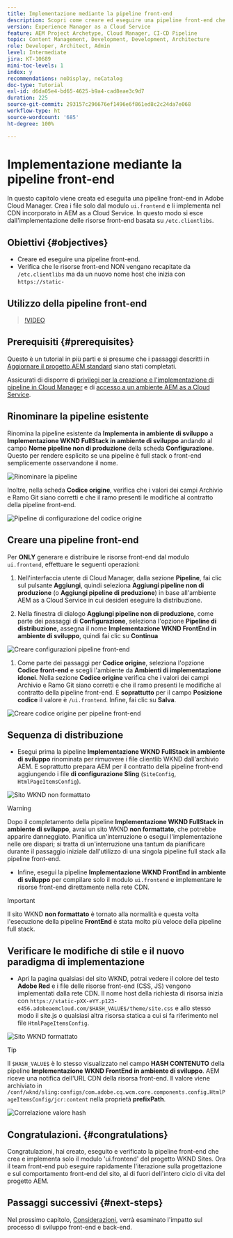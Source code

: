 ```yaml
---
title: Implementazione mediante la pipeline front-end
description: Scopri come creare ed eseguire una pipeline front-end che crea risorse front-end e distribuisce nella rete CDN incorporata in AEM as a Cloud Service.
version: Experience Manager as a Cloud Service
feature: AEM Project Archetype, Cloud Manager, CI-CD Pipeline
topic: Content Management, Development, Development, Architecture
role: Developer, Architect, Admin
level: Intermediate
jira: KT-10689
mini-toc-levels: 1
index: y
recommendations: noDisplay, noCatalog
doc-type: Tutorial
exl-id: d6da05e4-bd65-4625-b9a4-cad8eae3c9d7
duration: 225
source-git-commit: 293157c296676ef1496e6f861ed8c2c24da7e068
workflow-type: ht
source-wordcount: '685'
ht-degree: 100%

---
```


# Implementazione mediante la pipeline front-end

In questo capitolo viene creata ed eseguita una pipeline front-end in Adobe Cloud Manager. Crea i file solo dal modulo `ui.frontend` e li implementa nel CDN incorporato in AEM as a Cloud Service. In questo modo si esce dall&#39;implementazione delle risorse front-end basata su `/etc.clientlibs`.


## Obiettivi {#objectives}

* Creare ed eseguire una pipeline front-end.
* Verifica che le risorse front-end NON vengano recapitate da `/etc.clientlibs` ma da un nuovo nome host che inizia con `https://static-`

## Utilizzo della pipeline front-end

>[!VIDEO](https://video.tv.adobe.com/v/3409420?quality=12&learn=on)

## Prerequisiti {#prerequisites}

Questo è un tutorial in più parti e si presume che i passaggi descritti in [Aggiornare il progetto AEM standard](./update-project.md) siano stati completati.

Assicurati di disporre di [privilegi per la creazione e l&#39;implementazione di pipeline in Cloud Manager](https://experienceleague.adobe.com/docs/experience-manager-cloud-manager/content/requirements/users-and-roles.html?lang=it#role-definitions) e di [accesso a un ambiente AEM as a Cloud Service](https://experienceleague.adobe.com/docs/experience-manager-cloud-service/content/implementing/using-cloud-manager/manage-environments.html?lang=it).

## Rinominare la pipeline esistente

Rinomina la pipeline esistente da __Implementa in ambiente di sviluppo__ a __Implementazione WKND FullStack in ambiente di sviluppo__ andando al campo __Nome pipeline non di produzione__ della scheda __Configurazione__. Questo per rendere esplicito se una pipeline è full stack o front-end semplicemente osservandone il nome.

![Rinominare la pipeline](assets/fullstack-wknd-deploy-dev-pipeline.png)


Inoltre, nella scheda __Codice origine__, verifica che i valori dei campi Archivio e Ramo Git siano corretti e che il ramo presenti le modifiche al contratto della pipeline front-end.

![Pipeline di configurazione del codice origine](assets/fullstack-wknd-source-code-config.png)


## Creare una pipeline front-end

Per __ONLY__ generare e distribuire le risorse front-end dal modulo `ui.frontend`, effettuare le seguenti operazioni:

1. Nell&#39;interfaccia utente di Cloud Manager, dalla sezione __Pipeline__, fai clic sul pulsante __Aggiungi__, quindi seleziona __Aggiungi pipeline non di produzione__ (o __Aggiungi pipeline di produzione__) in base all&#39;ambiente AEM as a Cloud Service in cui desideri eseguire la distribuzione.

1. Nella finestra di dialogo __Aggiungi pipeline non di produzione__, come parte dei passaggi di __Configurazione__, seleziona l&#39;opzione __Pipeline di distribuzione__, assegna il nome __Implementazione WKND FrontEnd in ambiente di sviluppo__, quindi fai clic su __Continua__

![Creare configurazioni pipeline front-end](assets/create-frontend-pipeline-configs.png)

1. Come parte dei passaggi per __Codice origine__, seleziona l&#39;opzione __Codice front-end__ e scegli l&#39;ambiente da __Ambienti di implementazione idonei__. Nella sezione __Codice origine__ verifica che i valori dei campi Archivio e Ramo Git siano corretti e che il ramo presenti le modifiche al contratto della pipeline front-end.
E __soprattutto__ per il campo __Posizione codice__ il valore è `/ui.frontend`. Infine, fai clic su __Salva__.

![Creare codice origine per pipeline front-end](assets/create-frontend-pipeline-source-code.png)


## Sequenza di distribuzione

* Esegui prima la pipeline __Implementazione WKND FullStack in ambiente di sviluppo__ rinominata per rimuovere i file clientlib WKND dall&#39;archivio AEM. E soprattutto prepara AEM per il contratto della pipeline front-end aggiungendo i file __di configurazione Sling__ (`SiteConfig`, `HtmlPageItemsConfig`).

![Sito WKND non formattato](assets/unstyled-wknd-site.png)

>[!WARNING]
>
>Dopo il completamento della pipeline __Implementazione WKND FullStack in ambiente di sviluppo__, avrai un sito WKND __non formattato__, che potrebbe apparire danneggiato. Pianifica un&#39;interruzione o esegui l&#39;implementazione nelle ore dispari; si tratta di un&#39;interruzione una tantum da pianificare durante il passaggio iniziale dall&#39;utilizzo di una singola pipeline full stack alla pipeline front-end.


* Infine, esegui la pipeline __Implementazione WKND FrontEnd in ambiente di sviluppo__ per compilare solo il modulo `ui.frontend` e implementare le risorse front-end direttamente nella rete CDN.

>[!IMPORTANT]
>
>Il sito WKND __non formattato__ è tornato alla normalità e questa volta l&#39;esecuzione della pipeline __FrontEnd__ è stata molto più veloce della pipeline full stack.

## Verificare le modifiche di stile e il nuovo paradigma di implementazione

* Apri la pagina qualsiasi del sito WKND, potrai vedere il colore del testo __Adobe Red__ e i file delle risorse front-end (CSS, JS) vengono implementati dalla rete CDN. Il nome host della richiesta di risorsa inizia con `https://static-pXX-eYY.p123-e456.adobeaemcloud.com/$HASH_VALUE$/theme/site.css` e allo stesso modo il site.js o qualsiasi altra risorsa statica a cui si fa riferimento nel file `HtmlPageItemsConfig`.


![Sito WKND formattato](assets/newly-styled-wknd-site.png)



>[!TIP]
>
>Il `$HASH_VALUE$` è lo stesso visualizzato nel campo __HASH CONTENUTO__ della pipeline __Implementazione WKND FrontEnd in ambiente di sviluppo__. AEM riceve una notifica dell&#39;URL CDN della risorsa front-end. Il valore viene archiviato in `/conf/wknd/sling:configs/com.adobe.cq.wcm.core.components.config.HtmlPageItemsConfig/jcr:content` nella proprietà __prefixPath__.


![Correlazione valore hash](assets/hash-value-correlartion.png)



## Congratulazioni. {#congratulations}

Congratulazioni, hai creato, eseguito e verificato la pipeline front-end che crea e implementa solo il modulo &#39;ui.frontend&#39; del progetto WKND Sites. Ora il team front-end può eseguire rapidamente l&#39;iterazione sulla progettazione e sul comportamento front-end del sito, al di fuori dell&#39;intero ciclo di vita del progetto AEM.

## Passaggi successivi {#next-steps}

Nel prossimo capitolo, [Considerazioni](considerations.md), verrà esaminato l&#39;impatto sul processo di sviluppo front-end e back-end.
